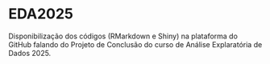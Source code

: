 # EDA2025
Disponibilização dos códigos (RMarkdown e Shiny) na plataforma do GitHub falando do Projeto de Conclusão do curso de Análise Explaratória de Dados 2025. 
